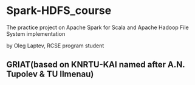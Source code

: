 # Spark-HDFS_course

The practice project on Apache Spark for Scala and Apache Hadoop File System implementation

by Oleg Laptev, RCSE program student
## GRIAT(based on KNRTU-KAI named after A.N. Tupolev & TU Ilmenau)
